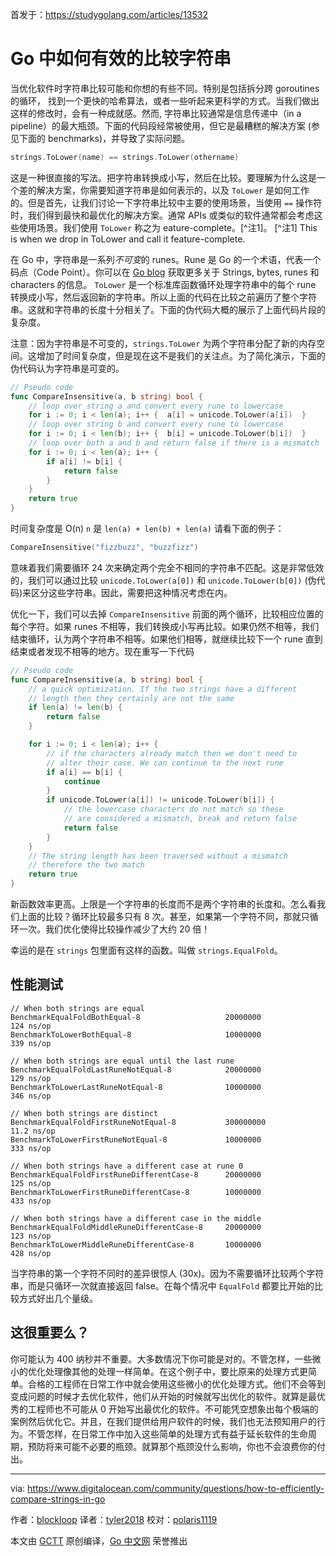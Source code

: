 首发于：https://studygolang.com/articles/13532

# Go 中如何有效的比较字符串

当优化软件时字符串比较可能和你想的有些不同。特别是包括拆分跨 goroutines 的循环， 找到一个更快的哈希算法，或者一些听起来更科学的方式。当我们做出这样的修改时，会有一种成就感。然而, 字符串比较通常是信息传递中（in a pipeline）的最大瓶颈。下面的代码段经常被使用，但它是最糟糕的解决方案 (参见下面的 benchmarks)，并导致了实际问题。

```go
strings.ToLower(name) == strings.ToLower(othername)
```

这是一种很直接的写法。把字符串转换成小写，然后在比较。要理解为什么这是一个差的解决方案，你需要知道字符串是如何表示的，以及 `ToLower` 是如何工作的。但是首先，让我们讨论一下字符串比较中主要的使用场景，当使用 `==` 操作符时，我们得到最快和最优化的解决方案。通常 APIs 或类似的软件通常都会考虑这些使用场景。我们使用 `ToLower` 称之为 eature-complete。[^注1]。
[^注1] This is when we drop in ToLower and call it feature-complete.

在 Go 中，字符串是一系列*不可变*的 runes。Rune 是 Go 的一个术语，代表一个码点（Code Point）。你可以在 [Go blog](https://blog.golang.org/strings) 获取更多关于 Strings, bytes, runes 和 characters 的信息。 `ToLower` 是一个标准库函数循环处理字符串中的每个 rune 转换成小写，然后返回新的字符串。所以上面的代码在比较之前遍历了整个字符串。这就和字符串的长度十分相关了。下面的伪代码大概的展示了上面代码片段的复杂度。

注意：因为字符串是不可变的，`strings.ToLower` 为两个字符串分配了新的内存空间。这增加了时间复杂度，但是现在这不是我们的关注点。为了简化演示，下面的伪代码认为字符串是可变的。

```go
// Pseudo code
func CompareInsensitive(a, b string) bool {
    // loop over string a and convert every rune to lowercase
    for i := 0; i < len(a); i++ {  a[i] = unicode.ToLower(a[i])  }
    // loop over string b and convert every rune to lowercase
    for i := 0; i < len(b); i++ {  b[i] = unicode.ToLower(b[i])  }
    // loop over both a and b and return false if there is a mismatch
    for i := 0; i < len(a); i++ {
        if a[i] != b[i] {
            return false
        }
    }
    return true
}
```

时间复杂度是 O(n) `n` 是 `len(a) + len(b) + len(a)` 请看下面的例子：

```go
CompareInsensitive("fizzbuzz", "buzzfizz")
```

意味着我们需要循环 24 次来确定两个完全不相同的字符串不匹配。这是非常低效的，我们可以通过比较 `unicode.ToLower(a[0])` 和 `unicode.ToLower(b[0])` (伪代码)来区分这些字符串。因此，需要把这种情况考虑在内。

优化一下，我们可以去掉 `CompareInsensitive` 前面的两个循环，比较相应位置的每个字符。如果 runes 不相等，我们转换成小写再比较。如果仍然不相等，我们结束循环，认为两个字符串不相等。如果他们相等，就继续比较下一个 rune 直到结束或者发现不相等的地方。现在重写一下代码

```go
// Pseudo code
func CompareInsensitive(a, b string) bool {
    // a quick optimization. If the two strings have a different
    // length then they certainly are not the same
    if len(a) != len(b) {
        return false
    }

    for i := 0; i < len(a); i++ {
        // if the characters already match then we don't need to
        // alter their case. We can continue to the next rune
        if a[i] == b[i] {
            continue
        }
        if unicode.ToLower(a[i]) != unicode.ToLower(b[i]) {
            // the lowercase characters do not match so these
            // are considered a mismatch, break and return false
            return false
        }
    }
    // The string length has been traversed without a mismatch
    // therefore the two match
    return true
}
```

新函数效率更高。上限是一个字符串的长度而不是两个字符串的长度和。怎么看我们上面的比较？循环比较最多只有 8 次。甚至，如果第一个字符不同，那就只循环一次。我们优化使得比较操作减少了大约 20 倍！

幸运的是在 `strings` 包里面有这样的函数。叫做 `strings.EqualFold`。

## 性能测试

```
// When both strings are equal
BenchmarkEqualFoldBothEqual-8                   20000000               124 ns/op
BenchmarkToLowerBothEqual-8                     10000000               339 ns/op

// When both strings are equal until the last rune
BenchmarkEqualFoldLastRuneNotEqual-8            20000000               129 ns/op
BenchmarkToLowerLastRuneNotEqual-8              10000000               346 ns/op

// When both strings are distinct
BenchmarkEqualFoldFirstRuneNotEqual-8           300000000             11.2 ns/op
BenchmarkToLowerFirstRuneNotEqual-8             10000000               333 ns/op

// When both strings have a different case at rune 0
BenchmarkEqualFoldFirstRuneDifferentCase-8      20000000               125 ns/op
BenchmarkToLowerFirstRuneDifferentCase-8        10000000               433 ns/op

// When both strings have a different case in the middle
BenchmarkEqualFoldMiddleRuneDifferentCase-8     20000000               123 ns/op
BenchmarkToLowerMiddleRuneDifferentCase-8       10000000               428 ns/op
```
当字符串的第一个字符不同时的差异很惊人 (30x)。因为不需要循环比较两个字符串，而是只循环一次就直接返回 false。在每个情况中 `EqualFold` 都要比开始的比较方式好出几个量级。

## 这很重要么？

你可能认为 400 纳秒并不重要。大多数情况下你可能是对的。不管怎样，一些微小的优化处理像其他的处理一样简单。在这个例子中，要比原来的处理方式更简单。合格的工程师在日常工作中就会使用这些微小的优化处理方式。他们不会等到变成问题的时候才去优化软件，他们从开始的时候就写出优化的软件。就算是最优秀的工程师也不可能从 0 开始写出最优化的软件。不可能凭空想象出每个极端的案例然后优化它。并且，在我们提供给用户软件的时候，我们也无法预知用户的行为。不管怎样，在日常工作中加入这些简单的处理方式有益于延长软件的生命周期，预防将来可能不必要的瓶颈。就算那个瓶颈没什么影响，你也不会浪费你的付出。

---

via: https://www.digitalocean.com/community/questions/how-to-efficiently-compare-strings-in-go

作者：[blockloop](https://www.digitalocean.com/community/users/blockloop)
译者：[tyler2018](https://github.com/tyler2018)
校对：[polaris1119](https://github.com/polaris1119)

本文由 [GCTT](https://github.com/studygolang/GCTT) 原创编译，[Go 中文网](https://studygolang.com/) 荣誉推出
